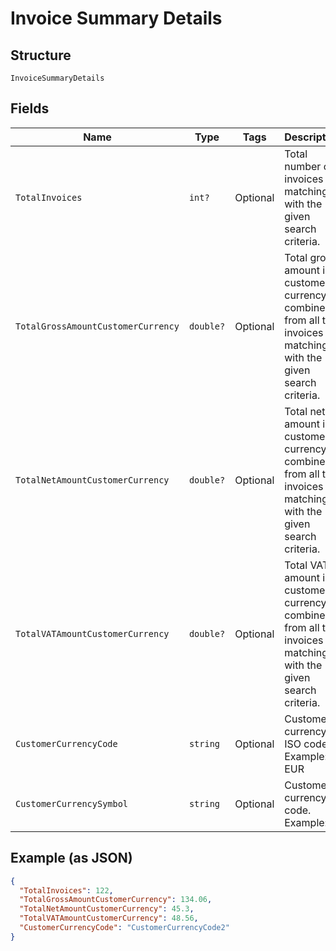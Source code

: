 
# Invoice Summary Details

## Structure

`InvoiceSummaryDetails`

## Fields

| Name | Type | Tags | Description |
|  --- | --- | --- | --- |
| `TotalInvoices` | `int?` | Optional | Total number of invoices matching with the given search criteria. |
| `TotalGrossAmountCustomerCurrency` | `double?` | Optional | Total gross amount in customer currency combined from all the invoices matching with the given search criteria. |
| `TotalNetAmountCustomerCurrency` | `double?` | Optional | Total net amount in customer currency combined from all the invoices matching with the given search criteria. |
| `TotalVATAmountCustomerCurrency` | `double?` | Optional | Total VAT amount in customer currency combined from all the invoices matching with the given search criteria. |
| `CustomerCurrencyCode` | `string` | Optional | Customer currency ISO code.<br>Example: EUR |
| `CustomerCurrencySymbol` | `string` | Optional | Customer currency code.<br>Example: € |

## Example (as JSON)

```json
{
  "TotalInvoices": 122,
  "TotalGrossAmountCustomerCurrency": 134.06,
  "TotalNetAmountCustomerCurrency": 45.3,
  "TotalVATAmountCustomerCurrency": 48.56,
  "CustomerCurrencyCode": "CustomerCurrencyCode2"
}
```

